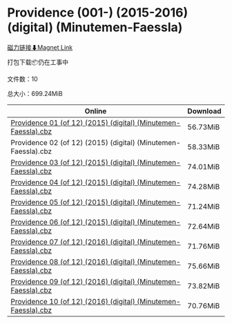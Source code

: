 # Providence (001-) (2015-2016) (digital) (Minutemen-Faessla)

[磁力链接⬇Magnet Link](magnet:?xt=urn:btih:ed0f4fa434b7298187e1d095220670cf38eab7d4&dn=Providence%20%28001-%29%20%282015-2016%29%20%28digital%29%20%28Minutemen-Faessla%29)

打包下载📦仍在工事中

文件数：10

总大小：699.24MiB

Online | Download
--- | ---
[Providence 01 (of 12) (2015) (digital) (Minutemen-Faessla).cbz](https://github.com/alicewish/markdown/blob/master/comic/Providence-01-of-12-2015-digital-Minutemen-Faessla-cbz.md) | 56.73MiB
Providence 02 (of 12) (2015) (digital) (Minutemen-Faessla).cbz | 58.33MiB
[Providence 03 (of 12) (2015) (digital) (Minutemen-Faessla).cbz](https://github.com/alicewish/markdown/blob/master/comic/Providence-03-of-12-2015-digital-Minutemen-Faessla-cbz.md) | 74.01MiB
[Providence 04 (of 12) (2015) (digital) (Minutemen-Faessla).cbz](https://github.com/alicewish/markdown/blob/master/comic/Providence-04-of-12-2015-digital-Minutemen-Faessla-cbz.md) | 74.28MiB
[Providence 05 (of 12) (2015) (digital) (Minutemen-Faessla).cbz](https://github.com/alicewish/markdown/blob/master/comic/Providence-05-of-12-2015-digital-Minutemen-Faessla-cbz.md) | 71.24MiB
[Providence 06 (of 12) (2015) (digital) (Minutemen-Faessla).cbz](https://github.com/alicewish/markdown/blob/master/comic/Providence-06-of-12-2015-digital-Minutemen-Faessla-cbz.md) | 72.64MiB
[Providence 07 (of 12) (2016) (digital) (Minutemen-Faessla).cbz](https://github.com/alicewish/markdown/blob/master/comic/Providence-07-of-12-2016-digital-Minutemen-Faessla-cbz.md) | 71.76MiB
[Providence 08 (of 12) (2016) (digital) (Minutemen-Faessla).cbz](https://github.com/alicewish/markdown/blob/master/comic/Providence-08-of-12-2016-digital-Minutemen-Faessla-cbz.md) | 75.66MiB
[Providence 09 (of 12) (2016) (digital) (Minutemen-Faessla).cbz](https://github.com/alicewish/markdown/blob/master/comic/Providence-09-of-12-2016-digital-Minutemen-Faessla-cbz.md) | 73.82MiB
[Providence 10 (of 12) (2016) (digital) (Minutemen-Faessla).cbz](https://github.com/alicewish/markdown/blob/master/comic/Providence-10-of-12-2016-digital-Minutemen-Faessla-cbz.md) | 70.76MiB